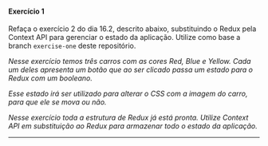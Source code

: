 #### Exercício 1

Refaça o exercício 2 do dia 16.2, descrito abaixo, substituindo o Redux pela Context API para gerenciar o estado da aplicação. Utilize como base a branch `exercise-one` deste repositório.

_Nesse exercício temos três carros com as cores Red, Blue e Yellow. Cada um deles apresenta um botão que ao ser clicado passa um estado para o Redux com um booleano._

_Esse estado irá ser utilizado para alterar o CSS com a imagem do carro, para que ele se mova ou não._

_Nesse exercício toda a estrutura de Redux já está pronta. Utilize Context API em substituição ao Redux para armazenar todo o estado da aplicação._

---

